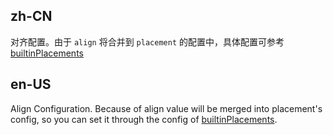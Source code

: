 ## zh-CN

对齐配置。由于 `align` 将合并到 `placement` 的配置中，具体配置可参考 [builtinPlacements](https://github.com/react-component/trigger/blob/master/docs/examples/inside.tsx#L12)

## en-US

Align Configuration. Because of align value will be merged into placement's config, so you can set it through the config of [builtinPlacements](https://github.com/react-component/trigger/blob/master/docs/examples/inside.tsx#L12).
